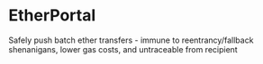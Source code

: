 # EtherPortal
 Safely push batch ether transfers - immune to reentrancy/fallback shenanigans, lower gas costs, and untraceable from recipient

